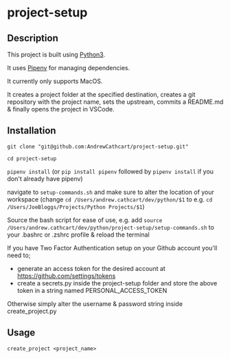 # project-setup

## Description
This project is built using [Python3](https://www.python.org/download/releases/3.0/). 

It uses [Pipenv](https://docs.pipenv.org/en/latest/) for managing dependencies.

It currently only supports MacOS.

It creates a project folder at the specified destination, creates a git repository with the project name, sets the upstream, commits a README.md & finally opens the project in VSCode.

## Installation
`git clone "git@github.com:AndrewCathcart/project-setup.git"`

`cd project-setup`

`pipenv install` (or `pip install pipenv` followed by `pipenv install` if you don't already have pipenv)

navigate to `setup-commands.sh` and make sure to alter the location of your workspace (change `cd /Users/andrew.cathcart/dev/python/$1` to e.g. `cd /Users/JoeBloggs/Projects/Python Projects/$1`)

Source the bash script for ease of use, e.g. add `source /Users/andrew.cathcart/dev/python/project-setup/setup-commands.sh` to your .bashrc or .zshrc profile & reload the terminal

If you have Two Factor Authentication setup on your Github account you'll need to;
- generate an access token for the desired account at https://github.com/settings/tokens 
- create a secrets.py inside the project-setup folder and store the above token in a string named PERSONAL_ACCESS_TOKEN

Otherwise simply alter the username & password string inside create_project.py

## Usage
`create_project <project_name>`
